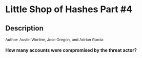 # Little Shop of Hashes Part #4

## Description

<small>Author: Austin Worline, Jose Oregon, and Adrian Garcia</small><br><br><b>How many accounts were compromised by the threat actor?</b>


